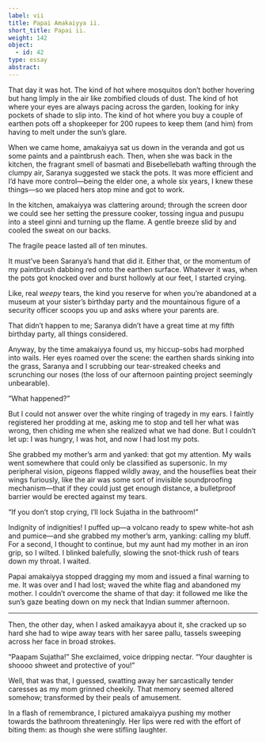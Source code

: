 ```yaml
---
label: vii
title: Papai Amakaiyya ii.
short_title: Papai ii.
weight: 142
object:
  - id: 42
type: essay
abstract:
---
```


That day it was hot. The kind of hot where mosquitos don’t bother hovering but hang limply in the air like zombified clouds of dust. The kind of hot where your eyes are always pacing across the garden, looking for inky pockets of shade to slip into. The kind of hot where you buy a couple of earthen pots off a shopkeeper for 200 rupees to keep them (and him) from having to melt under the sun’s glare.

When we came home, amakaiyya sat us down in the veranda and got us some paints and a paintbrush each. Then, when she was back in the kitchen, the fragrant smell of basmati and Bisebellebath wafting through the clumpy air, Saranya suggested we stack the pots. It was more efficient and I’d have more control—being the elder one, a whole six years, I knew these things—so we placed hers atop mine and got to work.

In the kitchen, amakaiyya was clattering around; through the screen door we could see her setting the pressure cooker, tossing ingua and pusupu into a steel ginni and turning up the flame. A gentle breeze slid by and cooled the sweat on our backs.

The fragile peace lasted all of ten minutes.

It must’ve been Saranya’s hand that did it. Either that, or the momentum of my paintbrush dabbing red onto the earthen surface. Whatever it was, when the pots got knocked over and burst hollowly at our feet, I started crying.

Like, real *weepy* tears, the kind you reserve for when you’re abandoned at a museum at your sister’s birthday party and the mountainous figure of a security officer scoops you up and asks where your parents are.

That didn’t happen to me; Saranya didn’t have a great time at my fifth birthday party, all things considered.

Anyway, by the time amakaiyya found us, my hiccup-sobs had morphed into wails. Her eyes roamed over the scene: the earthen shards sinking into the grass, Saranya and I scrubbing our tear-streaked cheeks and scrunching our noses (the loss of our afternoon painting project seemingly unbearable).

“What happened?”

But I could not answer over the white ringing of tragedy in my ears. I faintly registered her prodding at me, asking me to stop and tell her what was wrong, then chiding me when she realized what we had done. But I couldn’t let up: I was hungry, I was hot, and now I had lost my pots.

She grabbed my mother’s arm and yanked: that got my attention. My wails went somewhere that could only be classified as supersonic. In my peripheral vision, pigeons flapped wildly away, and the houseflies beat their wings furiously, like the air was some sort of invisible soundproofing mechanism—that if they could just get enough distance, a bulletproof barrier would be erected against my tears.

“If you don’t stop crying, I’ll lock Sujatha in the bathroom!”

Indignity of indignities! I puffed up—a volcano ready to spew white-hot ash and pumice—and she grabbed my mother’s arm, yanking: calling my bluff. For a second, I thought to continue, but my aunt had my mother in an iron grip, so I wilted. I blinked balefully, slowing the snot-thick rush of tears down my throat. I waited.

Papai amakaiyya stopped dragging my mom and issued a final warning to me. It was over and I had lost; waved the white flag and abandoned my mother. I couldn’t overcome the shame of that day: it followed me like the sun’s gaze beating down on my neck that Indian summer afternoon.

***

Then, the other day, when I asked amaikayya about it, she cracked up so hard she had to wipe away tears with her saree pallu, tassels sweeping across her face in broad strokes.

“Paapam Sujatha!” She exclaimed, voice dripping nectar. “Your daughter is shoooo shweet and protective of you!”

Well, that was that, I guessed, swatting away her sarcastically tender caresses as my mom grinned cheekily. That memory seemed altered somehow; transformed by their peals of amusement.

In a flash of remembrance, I pictured amakaiyya pushing my mother towards the bathroom threateningly. Her lips were red with the effort of biting them: as though she were stifling laughter.
